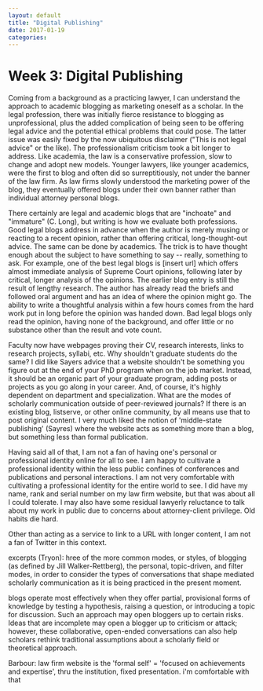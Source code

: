 ```yaml
---
layout: default
title: "Digital Publishing"
date: 2017-01-19
categories:
---
```


# Week 3: Digital Publishing

Coming from a background as a practicing lawyer, I can understand the approach to academic blogging as marketing oneself as a scholar. In the legal profession, there was initially fierce resistance to blogging as unprofessional, plus the added complication of being seen to be offering legal advice and the potential ethical problems that could pose. The latter issue was easily fixed by the now ubiquitous disclaimer ("This is not legal advice" or the like). The professionalism criticism took a bit longer to address. Like academia, the law is a conservative profession, slow to change and adopt new models. Younger lawyers, like younger academics, were the first to blog and often did so surreptitiously, not under the banner of the law firm. As law firms slowly understood the marketing power of the blog, they eventually offered blogs under their own banner rather than individual attorney personal blogs.

There certainly are legal and academic blogs that are "inchoate" and "immature" (C. Long), but writing is how we evaluate both professions. Good legal blogs address in advance when the author is merely musing or reacting to a recent opinion, rather than offering critical, long-thought-out advice. The same can be done by academics. The trick is to have thought enough about the subject to have something to say -- really, something to ask. For example, one of the best legal blogs is [insert url] which offers almost immediate analysis of Supreme Court opinions, following later by critical, longer analysis of the opinions. The earlier blog entry is still the result of lengthy research. The author has already read the briefs and followed oral argument and has an idea of where the opinion might go. The ability to write a thoughtful analysis within a few hours comes from the hard work put in long before the opinion was handed down. Bad legal blogs only read the opinion, having none of the background, and offer little or no substance other than the result and vote count.

Faculty now have webpages proving their CV, research interests, links to research projects, syllabi, etc. Why shouldn't graduate students do the same? I did like Sayers advice that a website shouldn't be something you figure out at the end of your PhD program when on the job market. Instead, it should be an organic part of your graduate program, adding posts or projects as you go along in your career. And, of course, it's highly dependent on department and specialization. What are the modes of scholarly communication outside of peer-reviewed journals? If there is an existing blog, listserve, or other online community, by all means use that to post original content. I very much liked the notion of 'middle-state publishing' (Sayres) where the website acts as something more than a blog, but something less than formal publication.

Having said all of that, I am not a fan of having one's personal or professional identity online for all to see. I am happy to cultivate a professional identity within the less public confines of conferences and publications and personal interactions. I am not very comfortable with cultivating a professional identity for the entire world to see. I did have my name, rank and serial number on my law firm website, but that was about all I could tolerate. I may also have some residual lawyerly reluctance to talk about my work in public due to concerns about attorney-client privilege. Old habits die hard.

Other than acting as a service to link to a URL with longer content, I am not a fan of Twitter in this context.

excerpts (Tryon):
hree of the more common modes, or styles, of blogging (as defined by Jill Walker-Rettberg), the personal, topic-driven, and filter modes, in order to consider the types of conversations that shape mediated scholarly communication as it is being practiced in the present moment.

blogs operate most effectively when they offer partial, provisional forms of knowledge by testing a hypothesis, raising a question, or introducing a topic for discussion.  Such an approach may open bloggers up to certain risks.  Ideas that are incomplete may open a blogger up to criticism or attack; however, these collaborative, open-ended conversations can also help scholars rethink traditional assumptions about a scholarly field or theoretical approach.

Barbour:
law firm website is the 'formal self' = 'focused on achievements and expertise', thru the institution, fixed presentation. i'm comfortable with that
